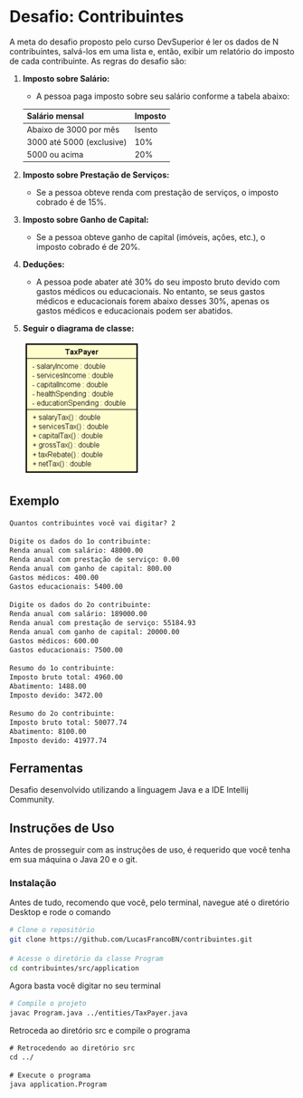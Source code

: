 # Desafio: Contribuintes

A meta do desafio proposto pelo curso DevSuperior é ler os dados de N contribuintes, salvá-los em uma lista e, então, exibir um relatório do imposto de cada contribuinte. As regras do desafio são:

1. **Imposto sobre Salário:**
   - A pessoa paga imposto sobre seu salário conforme a tabela abaixo:
     
   | Salário mensal | Imposto   |
   | -------------  | --------- |
   | Abaixo de 3000 por mês | Isento |
   | 3000 até 5000 (exclusive) | 10% |
   | 5000 ou acima | 20% |

2. **Imposto sobre Prestação de Serviços:**
   - Se a pessoa obteve renda com prestação de serviços, o imposto cobrado é de 15%.

3. **Imposto sobre Ganho de Capital:**
   - Se a pessoa obteve ganho de capital (imóveis, ações, etc.), o imposto cobrado é de 20%.

4. **Deduções:**
   - A pessoa pode abater até 30% do seu imposto bruto devido com gastos médicos ou educacionais. No entanto, se seus gastos médicos e educacionais forem abaixo desses 30%, apenas os gastos médicos e educacionais podem ser abatidos.

5. **Seguir o diagrama de classe:**
 
   ![Diagrama de classe](https://github.com/LucasFrancoBN/contribuintes/blob/master/img/diagrama_classe.png)
   

## Exemplo
```plaintext
Quantos contribuintes você vai digitar? 2

Digite os dados do 1o contribuinte:
Renda anual com salário: 48000.00
Renda anual com prestação de serviço: 0.00
Renda anual com ganho de capital: 800.00
Gastos médicos: 400.00
Gastos educacionais: 5400.00

Digite os dados do 2o contribuinte:
Renda anual com salário: 189000.00
Renda anual com prestação de serviço: 55184.93
Renda anual com ganho de capital: 20000.00
Gastos médicos: 600.00
Gastos educacionais: 7500.00

Resumo do 1o contribuinte:
Imposto bruto total: 4960.00
Abatimento: 1488.00
Imposto devido: 3472.00

Resumo do 2o contribuinte:
Imposto bruto total: 50077.74
Abatimento: 8100.00
Imposto devido: 41977.74
```

## Ferramentas
Desafio desenvolvido utilizando a linguagem Java e a IDE Intellij Community.


## Instruções de Uso
Antes de prosseguir com as instruções de uso, é requerido que você tenha em sua máquina o Java 20 e o git.

### Instalação
Antes de tudo, recomendo que você, pelo terminal, navegue até o diretório Desktop e rode o comando
```bash
# Clone o repositório
git clone https://github.com/LucasFrancoBN/contribuintes.git

# Acesse o diretório da classe Program
cd contribuintes/src/application
```
Agora basta você digitar no seu terminal
```bash
# Compile o projeto
javac Program.java ../entities/TaxPayer.java
```
Retroceda ao diretório src e compile o programa
```
# Retrocedendo ao diretório src
cd ../

# Execute o programa
java application.Program
```
